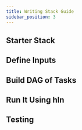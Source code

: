 ```yaml
---
title: Writing Stack Guide
sidebar_position: 3
---
```


## Starter Stack

## Define Inputs

## Build DAG of Tasks

## Run It Using hln

## Testing
